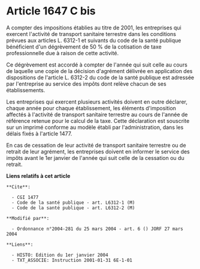 # Article 1647 C bis

A compter des impositions établies au titre de 2001, les entreprises qui exercent l'activité de transport sanitaire terrestre
dans les conditions prévues aux articles L. 6312-1 et suivants du code de la santé publique bénéficient d'un dégrèvement de
50 % de la cotisation de taxe professionnelle due à raison de cette activité.

Ce dégrèvement est accordé à compter de l'année qui suit celle au cours de laquelle une copie de la décision d'agrément
délivrée en application des dispositions de l'article L. 6312-2 du code de la santé publique est adressée par l'entreprise au
service des impôts dont relève chacun de ses établissements.

Les entreprises qui exercent plusieurs activités doivent en outre déclarer, chaque année pour chaque établissement, les
éléments d'imposition affectés à l'activité de transport sanitaire terrestre au cours de l'année de référence retenue pour le
calcul de la taxe. Cette déclaration est souscrite sur un imprimé conforme au modèle établi par l'administration, dans les
délais fixés à l'article 1477.

En cas de cessation de leur activité de transport sanitaire terrestre ou de retrait de leur agrément, les entreprises doivent
en informer le service des impôts avant le 1er janvier de l'année qui suit celle de la cessation ou du retrait.

**Liens relatifs à cet article**

	**Cite**:

	  - CGI 1477
	  - Code de la santé publique - art. L6312-1 (M)
	  - Code de la santé publique - art. L6312-2 (M)

	**Modifié par**:

	  - Ordonnance n°2004-281 du 25 mars 2004 - art. 6 () JORF 27 mars 2004

	**Liens**:

	  - HISTO: Edition du 1er janvier 2004
	  - TXT_ASSOCIE: Instruction 2001-01-31 6E-1-01
